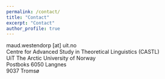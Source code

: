 ```yaml
---
permalink: /contact/
title: "Contact"
excerpt: "Contact"
author_profile: true
---
```


maud.westendorp [at] uit.no  
Centre for Advanced Study in Theoretical Linguistics (CASTL)  
UiT The Arctic University of Norway  
Postboks 6050 Langnes  
9037 Tromsø  
